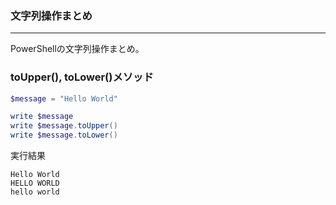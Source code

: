 ### 文字列操作まとめ

---

PowerShellの文字列操作まとめ。

### toUpper(), toLower()メソッド

```powershell
$message = "Hello World"

write $message
write $message.toUpper()
write $message.toLower()
```

実行結果
```
Hello World
HELLO WORLD
hello world
```
